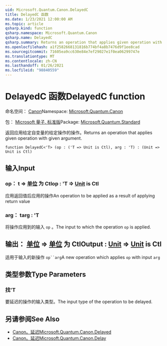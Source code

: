```yaml
---
uid: Microsoft.Quantum.Canon.DelayedC
title: DelayedC 函数
ms.date: 1/23/2021 12:00:00 AM
ms.topic: article
qsharp.kind: function
qsharp.namespace: Microsoft.Quantum.Canon
qsharp.name: DelayedC
qsharp.summary: Returns an operation that applies given operation with given argument.
ms.openlocfilehash: a1f2582668131816b774bf4a8b7476d9f1ee8cad
ms.sourcegitcommit: 71605ea9cc630e84e7ef29027e1f0ea06299747e
ms.translationtype: MT
ms.contentlocale: zh-CN
ms.lasthandoff: 01/26/2021
ms.locfileid: "98840559"
---
```

# <a name="delayedc-function"></a><span data-ttu-id="9a6d8-102">DelayedC 函数</span><span class="sxs-lookup"><span data-stu-id="9a6d8-102">DelayedC function</span></span>

<span data-ttu-id="9a6d8-103">命名空间： [Canon](xref:Microsoft.Quantum.Canon)</span><span class="sxs-lookup"><span data-stu-id="9a6d8-103">Namespace: [Microsoft.Quantum.Canon](xref:Microsoft.Quantum.Canon)</span></span>

<span data-ttu-id="9a6d8-104">包： [Microsoft 量子. 标准版](https://nuget.org/packages/Microsoft.Quantum.Standard)</span><span class="sxs-lookup"><span data-stu-id="9a6d8-104">Package: [Microsoft.Quantum.Standard](https://nuget.org/packages/Microsoft.Quantum.Standard)</span></span>


<span data-ttu-id="9a6d8-105">返回应用给定自变量的给定操作的操作。</span><span class="sxs-lookup"><span data-stu-id="9a6d8-105">Returns an operation that applies given operation with given argument.</span></span>

```qsharp
function DelayedC<'T> (op : ('T => Unit is Ctl), arg : 'T) : (Unit => Unit is Ctl)
```


## <a name="input"></a><span data-ttu-id="9a6d8-106">输入</span><span class="sxs-lookup"><span data-stu-id="9a6d8-106">Input</span></span>

### <a name="op--t--unit--is-ctl"></a><span data-ttu-id="9a6d8-107">op： t => [单位](xref:microsoft.quantum.lang-ref.unit)  为 Ctl</span><span class="sxs-lookup"><span data-stu-id="9a6d8-107">op : 'T => [Unit](xref:microsoft.quantum.lang-ref.unit)  is Ctl</span></span>

<span data-ttu-id="9a6d8-108">应用返回值后应用的操作</span><span class="sxs-lookup"><span data-stu-id="9a6d8-108">An operation to be applied as a result of applying return value</span></span>


### <a name="arg--t"></a><span data-ttu-id="9a6d8-109">arg： t</span><span class="sxs-lookup"><span data-stu-id="9a6d8-109">arg : 'T</span></span>

<span data-ttu-id="9a6d8-110">将操作应用到的输入 `op` 。</span><span class="sxs-lookup"><span data-stu-id="9a6d8-110">The input to which the operation `op` is applied.</span></span>



## <a name="output--unit--unit--is-ctl"></a><span data-ttu-id="9a6d8-111">输出： [单位](xref:microsoft.quantum.lang-ref.unit) => [单位](xref:microsoft.quantum.lang-ref.unit)  为 Ctl</span><span class="sxs-lookup"><span data-stu-id="9a6d8-111">Output : [Unit](xref:microsoft.quantum.lang-ref.unit) => [Unit](xref:microsoft.quantum.lang-ref.unit)  is Ctl</span></span>

<span data-ttu-id="9a6d8-112">适用于输入的新操作 `op``arg`</span><span class="sxs-lookup"><span data-stu-id="9a6d8-112">A new operation which applies `op` with input `arg`</span></span>

## <a name="type-parameters"></a><span data-ttu-id="9a6d8-113">类型参数</span><span class="sxs-lookup"><span data-stu-id="9a6d8-113">Type Parameters</span></span>

### <a name="t"></a><span data-ttu-id="9a6d8-114">找</span><span class="sxs-lookup"><span data-stu-id="9a6d8-114">'T</span></span>

<span data-ttu-id="9a6d8-115">要延迟的操作的输入类型。</span><span class="sxs-lookup"><span data-stu-id="9a6d8-115">The input type of the operation to be delayed.</span></span>

## <a name="see-also"></a><span data-ttu-id="9a6d8-116">另请参阅</span><span class="sxs-lookup"><span data-stu-id="9a6d8-116">See Also</span></span>

- [<span data-ttu-id="9a6d8-117">Canon。延迟</span><span class="sxs-lookup"><span data-stu-id="9a6d8-117">Microsoft.Quantum.Canon.Delayed</span></span>](xref:Microsoft.Quantum.Canon.Delayed)
- [<span data-ttu-id="9a6d8-118">Canon。延迟</span><span class="sxs-lookup"><span data-stu-id="9a6d8-118">Microsoft.Quantum.Canon.Delay</span></span>](xref:Microsoft.Quantum.Canon.Delay)